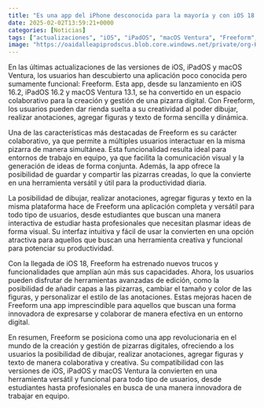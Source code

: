 ```yaml
---
title: "Es una app del iPhone desconocida para la mayoría y con iOS 18 ha estrenado nuevos trucos"
date: 2025-02-02T13:59:21+0000
categories: [Noticias]
tags: ["actualizaciones", "iOS", "iPadOS", "macOS Ventura", "Freeform", "pizarra digital", "colaborativo", "herramienta versátil", "comunicación visual", "productividad."]
image: "https://oaidalleapiprodscus.blob.core.windows.net/private/org-HKmKxpuNw3Y88lm4EBrIPq0n/user-ZwiCXOggLL8ZNNKE2g7rXFmV/img-WB9Gw9JaJ4fW8o6d7eOE3QR9.png?st=2025-02-02T12%3A59%3A20Z&se=2025-02-02T14%3A59%3A20Z&sp=r&sv=2024-08-04&sr=b&rscd=inline&rsct=image/png&skoid=d505667d-d6c1-4a0a-bac7-5c84a87759f8&sktid=a48cca56-e6da-484e-a814-9c849652bcb3&skt=2025-02-02T00%3A55%3A39Z&ske=2025-02-03T00%3A55%3A39Z&sks=b&skv=2024-08-04&sig=%2BomfC79jFc5kz9oXBGIFkNxM8hP%2BGf6CLt3ebTiAvo0%3D"
---
```


En las últimas actualizaciones de las versiones de iOS, iPadOS y macOS Ventura, los usuarios han descubierto una aplicación poco conocida pero sumamente funcional: Freeform. Esta app, desde su lanzamiento en iOS 16.2, iPadOS 16.2 y macOS Ventura 13.1, se ha convertido en un espacio colaborativo para la creación y gestión de una pizarra digital. Con Freeform, los usuarios pueden dar rienda suelta a su creatividad al poder dibujar, realizar anotaciones, agregar figuras y texto de forma sencilla y dinámica.

Una de las características más destacadas de Freeform es su carácter colaborativo, ya que permite a múltiples usuarios interactuar en la misma pizarra de manera simultánea. Esta funcionalidad resulta ideal para entornos de trabajo en equipo, ya que facilita la comunicación visual y la generación de ideas de forma conjunta. Además, la app ofrece la posibilidad de guardar y compartir las pizarras creadas, lo que la convierte en una herramienta versátil y útil para la productividad diaria.

La posibilidad de dibujar, realizar anotaciones, agregar figuras y texto en la misma plataforma hace de Freeform una aplicación completa y versátil para todo tipo de usuarios, desde estudiantes que buscan una manera interactiva de estudiar hasta profesionales que necesitan plasmar ideas de forma visual. Su interfaz intuitiva y fácil de usar la convierten en una opción atractiva para aquellos que buscan una herramienta creativa y funcional para potenciar su productividad.

Con la llegada de iOS 18, Freeform ha estrenado nuevos trucos y funcionalidades que amplían aún más sus capacidades. Ahora, los usuarios pueden disfrutar de herramientas avanzadas de edición, como la posibilidad de añadir capas a las pizarras, cambiar el tamaño y color de las figuras, y personalizar el estilo de las anotaciones. Estas mejoras hacen de Freeform una app imprescindible para aquellos que buscan una forma innovadora de expresarse y colaborar de manera efectiva en un entorno digital.

En resumen, Freeform se posiciona como una app revolucionaria en el mundo de la creación y gestión de pizarras digitales, ofreciendo a los usuarios la posibilidad de dibujar, realizar anotaciones, agregar figuras y texto de manera colaborativa y creativa. Su compatibilidad con las versiones de iOS, iPadOS y macOS Ventura la convierten en una herramienta versátil y funcional para todo tipo de usuarios, desde estudiantes hasta profesionales en busca de una manera innovadora de trabajar en equipo.
    